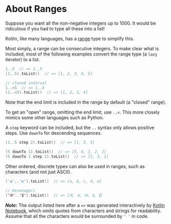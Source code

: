 # About Ranges

Suppose you want all the non-negative integers up to 1000.
It would be ridiculous if you had to type all these into a list!

Kotlin, like many languages, has a [range][range] type to simplify this.

Most simply, a range can be consecutive integers.
To make clear what is included, most of the following examples convert the range type (a `lazy` iterator) to a list.

```kotlin
1..5  // => 1..5
(1..5).toList()  // => [1, 2, 3, 4, 5]

// closed interval
1..<5  // => 1..4
(1..<5).toList()  // => [1, 2, 3, 4]
```

Note that the end limit is included in the range by default (a "closed" range).

To get an "open" range, omitting the end limit, use `..<`.
This more closely mimics some other languages such as Python.

A `step` keyword can be included, but the `..` syntax only allows positive steps. 
Use `downTo` for descending sequences.

```kotlin
(1..5 step 2).toList()  // => [1, 3, 5]

(5 downTo 1).toList()  // => [5, 4, 3, 2, 1]
(5 downTo 1 step 2).toList()  // => [5, 3, 1]
```

Other ordered, discrete types can also be used in ranges, such as characters (and not just ASCII).

```kotlin
('a'..'e').toList()  // => [a, b, c, d, e]

// Devanagari
('ऄ'..'ई').toList()  // => [ऄ, अ, आ, इ, ई]
```

***Note:*** The output listed here after a `=>` was generated interactively by [Kotlin Notebook][notebook], which omits quotes from characters and strings for readability.
Assume that all the characters would be surrounded by `' '` in code.


[range]: https://kotlinlang.org/docs/ranges.html#range
[notebook]: https://kotlinlang.org/docs/kotlin-notebook-overview.html

